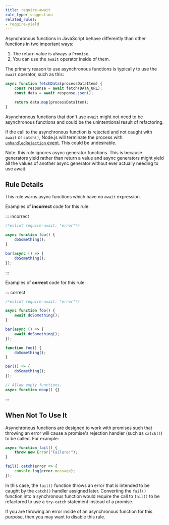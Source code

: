 ```yaml
---
title: require-await
rule_type: suggestion
related_rules:
- require-yield
---
```



Asynchronous functions in JavaScript behave differently than other functions in two important ways:

1. The return value is always a `Promise`.
2. You can use the `await` operator inside of them.

The primary reason to use asynchronous functions is typically to use the `await` operator, such as this:

```js
async function fetchData(processDataItem) {
    const response = await fetch(DATA_URL);
    const data = await response.json();

    return data.map(processDataItem);
}
```

Asynchronous functions that don't use `await` might not need to be asynchronous functions and could be the unintentional result of refactoring.

If the call to the asynchronous function is rejected and not caught with `await` or `catch()`, Node.js will terminate the process with [`unhandledRejection` event](https://nodejs.org/api/process.html#event-unhandledrejection). This could be undesirable.

Note: this rule ignores async generator functions. This is because generators yield rather than return a value and async generators might yield all the values of another async generator without ever actually needing to use await.

## Rule Details

This rule warns async functions which have no `await` expression.

Examples of **incorrect** code for this rule:

::: incorrect

```js
/*eslint require-await: "error"*/

async function foo() {
    doSomething();
}

bar(async () => {
    doSomething();
});
```

:::

Examples of **correct** code for this rule:

::: correct

```js
/*eslint require-await: "error"*/

async function foo() {
    await doSomething();
}

bar(async () => {
    await doSomething();
});

function foo() {
    doSomething();
}

bar(() => {
    doSomething();
});

// Allow empty functions.
async function noop() {}
```

:::

## When Not To Use It

Asynchronous functions are designed to work with promises such that throwing an error will cause a promise's rejection handler (such as `catch()`) to be called. For example:

```js
async function fail() {
    throw new Error("Failure!");
}

fail().catch(error => {
    console.log(error.message);
});
```

In this case, the `fail()` function throws an error that is intended to be caught by the `catch()` handler assigned later. Converting the `fail()` function into a synchronous function would require the call to `fail()` to be refactored to use a `try-catch` statement instead of a promise.

If you are throwing an error inside of an asynchronous function for this purpose, then you may want to disable this rule.
